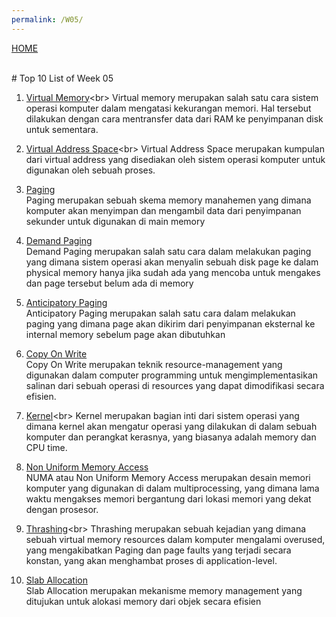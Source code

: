 ```yaml
---
permalink: /W05/
---
```

[HOME](../)

<br>
# Top 10 List of Week 05

1. [Virtual Memory](https://searchstorage.techtarget.com/definition/virtual-memory#:~:text=Virtual%20memory%20is%20a%20very,(RAM)%20to%20disk%20storage.)<br>
   Virtual memory merupakan salah satu cara sistem operasi komputer dalam mengatasi kekurangan memori. Hal tersebut dilakukan
   dengan cara mentransfer data dari RAM ke penyimpanan disk untuk sementara.   

2. [Virtual Address Space](https://en.wikipedia.org/wiki/Virtual_address_space#:~:text=In%20computing%2C%20a%20virtual%20address,makes%20available%20to%20a%20process.)<br>
   Virtual Address Space merupakan kumpulan dari virtual address yang disediakan oleh sistem operasi komputer untuk digunakan 
   oleh sebuah proses.

3. [Paging](https://en.wikipedia.org/wiki/Paging)<br>
   Paging merupakan sebuah skema memory manahemen yang dimana komputer akan menyimpan dan mengambil data dari penyimpanan sekunder
   untuk digunakan di main memory

4. [Demand Paging](https://en.wikipedia.org/wiki/Demand_paging)<br>
   Demand Paging merupakan salah satu cara dalam melakukan paging yang dimana sistem operasi akan menyalin sebuah disk page
   ke dalam physical memory hanya jika sudah ada yang mencoba untuk mengakes dan page tersebut belum ada di memory
   
5. [Anticipatory Paging](https://link.springer.com/referenceworkentry/10.1007%2F1-4020-0613-6_728)<br>
   Anticipatory Paging merupakan salah satu cara dalam melakukan paging yang dimana page akan dikirim dari penyimpanan
   eksternal ke internal memory sebelum page akan dibutuhkan

6. [Copy On Write](https://en.wikipedia.org/wiki/Copy-on-write)<br>
   Copy On Write merupakan teknik resource-management yang digunakan dalam computer programming untuk mengimplementasikan salinan
   dari sebuah operasi di resources yang dapat dimodifikasi secara efisien.
  
7. [Kernel](https://simple.wikipedia.org/wiki/Kernel_(computer_science)#:~:text=A%20kernel%20is%20the%20central,which%20contains%20many%20device%20drivers.)<br>
   Kernel merupakan bagian inti dari sistem operasi yang dimana kernel akan mengatur operasi yang dilakukan di dalam sebuah komputer
   dan perangkat kerasnya, yang biasanya adalah memory dan CPU time. 

8. [Non Uniform Memory Access](https://en.wikipedia.org/wiki/Non-uniform_memory_access)<br>
   NUMA atau Non Uniform Memory Access merupakan desain memori komputer yang digunakan di dalam multiprocessing, yang dimana lama waktu mengakses memori
   bergantung dari lokasi memori yang dekat dengan prosesor.

9. [Thrashing](https://en.wikipedia.org/wiki/Thrashing_(computer_science)#:~:text=In%20computer%20science%2C%20thrashing%20occurs,computer%20to%20degrade%20or%20collapse.)<br>
   Thrashing merupakan sebuah kejadian yang dimana sebuah virtual memory resources dalam komputer mengalami overused, yang mengakibatkan
   Paging dan page faults yang terjadi secara konstan, yang akan menghambat proses di application-level.

10. [Slab Allocation](https://en.wikipedia.org/wiki/Slab_allocation)<br>
    Slab Allocation merupakan mekanisme memory management yang ditujukan untuk alokasi memory dari objek secara efisien

